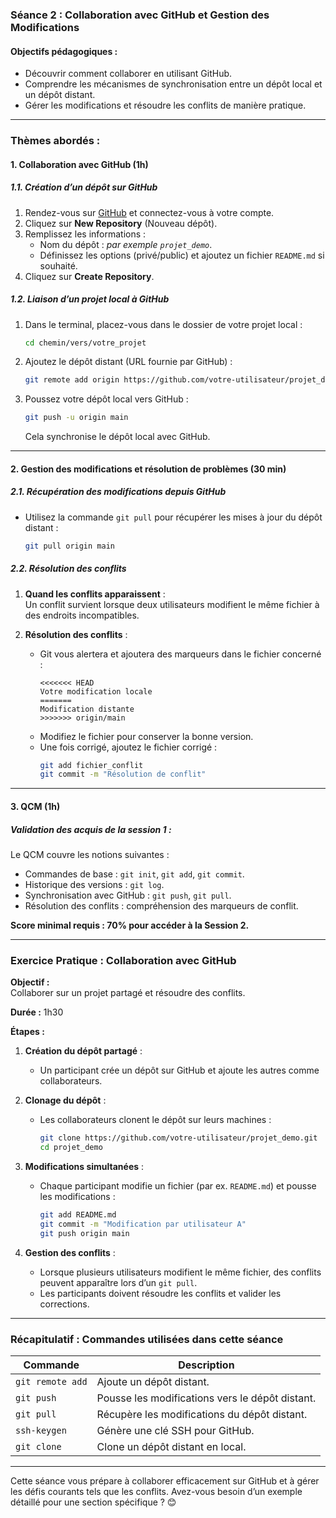 ### **Séance 2 : Collaboration avec GitHub et Gestion des Modifications**  

#### **Objectifs pédagogiques :**  
- Découvrir comment collaborer en utilisant GitHub.  
- Comprendre les mécanismes de synchronisation entre un dépôt local et un dépôt distant.  
- Gérer les modifications et résoudre les conflits de manière pratique.

---

### **Thèmes abordés :**

#### **1. Collaboration avec GitHub (1h)**  

##### **1.1. Création d’un dépôt sur GitHub**  
1. Rendez-vous sur [GitHub](https://github.com) et connectez-vous à votre compte.  
2. Cliquez sur **New Repository** (Nouveau dépôt).  
3. Remplissez les informations :  
   - Nom du dépôt : *par exemple `projet_demo`*.  
   - Définissez les options (privé/public) et ajoutez un fichier `README.md` si souhaité.  
4. Cliquez sur **Create Repository**.  

##### **1.2. Liaison d’un projet local à GitHub**  
1. Dans le terminal, placez-vous dans le dossier de votre projet local :  
   ```bash
   cd chemin/vers/votre_projet
   ```  

2. Ajoutez le dépôt distant (URL fournie par GitHub) :  
   ```bash
   git remote add origin https://github.com/votre-utilisateur/projet_demo.git
   ```  

3. Poussez votre dépôt local vers GitHub :  
   ```bash
   git push -u origin main
   ```  
   Cela synchronise le dépôt local avec GitHub.  



---

#### **2. Gestion des modifications et résolution de problèmes (30 min)**  

##### **2.1. Récupération des modifications depuis GitHub**  
- Utilisez la commande `git pull` pour récupérer les mises à jour du dépôt distant :  
  ```bash
  git pull origin main
  ```  

##### **2.2. Résolution des conflits**  
1. **Quand les conflits apparaissent** :  
   Un conflit survient lorsque deux utilisateurs modifient le même fichier à des endroits incompatibles.  

2. **Résolution des conflits** :  
   - Git vous alertera et ajoutera des marqueurs dans le fichier concerné :  
     ```text
     <<<<<<< HEAD
     Votre modification locale
     =======
     Modification distante
     >>>>>>> origin/main
     ```  
   - Modifiez le fichier pour conserver la bonne version.  
   - Une fois corrigé, ajoutez le fichier corrigé :  
     ```bash
     git add fichier_conflit
     git commit -m "Résolution de conflit"
     ```  

---

#### **3. QCM (1h)**  

##### **Validation des acquis de la session 1 :**  
Le QCM couvre les notions suivantes :  
- Commandes de base : `git init`, `git add`, `git commit`.  
- Historique des versions : `git log`.  
- Synchronisation avec GitHub : `git push`, `git pull`.  
- Résolution des conflits : compréhension des marqueurs de conflit.  

**Score minimal requis : 70% pour accéder à la Session 2.**

---

### **Exercice Pratique : Collaboration avec GitHub**  

**Objectif :**  
Collaborer sur un projet partagé et résoudre des conflits.  

**Durée :** 1h30  

**Étapes :**  
1. **Création du dépôt partagé** :  
   - Un participant crée un dépôt sur GitHub et ajoute les autres comme collaborateurs.  

2. **Clonage du dépôt** :  
   - Les collaborateurs clonent le dépôt sur leurs machines :  
     ```bash
     git clone https://github.com/votre-utilisateur/projet_demo.git
     cd projet_demo
     ```  

3. **Modifications simultanées** :  
   - Chaque participant modifie un fichier (par ex. `README.md`) et pousse les modifications :  
     ```bash
     git add README.md
     git commit -m "Modification par utilisateur A"
     git push origin main
     ```  

4. **Gestion des conflits** :  
   - Lorsque plusieurs utilisateurs modifient le même fichier, des conflits peuvent apparaître lors d’un `git pull`.  
   - Les participants doivent résoudre les conflits et valider les corrections.  

---

### **Récapitulatif : Commandes utilisées dans cette séance**  

| Commande            | Description                                 |  
|---------------------|---------------------------------------------|  
| `git remote add`    | Ajoute un dépôt distant.                   |  
| `git push`          | Pousse les modifications vers le dépôt distant. |  
| `git pull`          | Récupère les modifications du dépôt distant. |  
| `ssh-keygen`        | Génère une clé SSH pour GitHub.            |  
| `git clone`         | Clone un dépôt distant en local.           |  

---

Cette séance vous prépare à collaborer efficacement sur GitHub et à gérer les défis courants tels que les conflits. Avez-vous besoin d’un exemple détaillé pour une section spécifique ? 😊